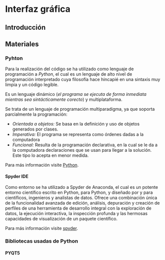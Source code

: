 # Interfaz gráfica
## Introducción

## Materiales
### Pyhton
Para la realización del código se ha utilizado como lenguaje de programación a _Python_, el cual es un lenguaje de alto nivel de programación interpretado cuya filosofía hace hincapié en una sintaxis muy limpia y un código legible. 

Es un lenguaje dinámico (_el programa se ejecuta de forma inmediata mientras sea sintácticamente corecto_) y multiplataforma. 

Se trata de un lenguaje de programación multiparadigma, ya que soporta parcialmente la programación:
- _Orientada a objetos:_ Se basa en la definición y uso de objetos generados por clases.
- _Imperativa:_ El programa se representa como órdenes dadas a la computadora
- _Funcional:_ Resulta de la programación declarativa, en la cual se le da a la computadora declaraciones que se usan para llegar a la solución. Este tipo lo acepta en menor medida.

Para más información visite [Python](https://www.python.org/).

#### Spyder IDE
Como entorno se ha utilizado a Spyder de Anaconda, el cual es un potente entorno científico escrito en Python, para Python, y diseñado por y para científicos, ingenieros y analistas de datos. Ofrece una combinación única de la funcionalidad avanzada de edición, análisis, depuración y creación de perfiles de una herramienta de desarrollo integral con la exploración de datos, la ejecución interactiva, la inspección profunda y las hermosas capacidades de visualización de un paquete científico.

Para más información visite [spyder](https://pypi.org/project/spyder/).

### Bibliotecas usadas de Python
####  PYQT5
